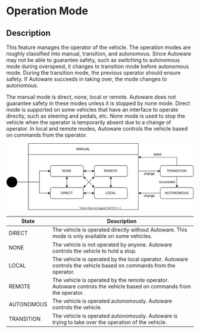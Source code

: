 # Operation Mode

## Description

This feature manages the operator of the vehicle. The operation modes are roughly classified into manual, transition, and autonomous.
Since Autoware may not be able to guarantee safety, such as switching to autonomous mode during overspeed, it changes to transition mode before autonomous mode.
During the transition mode, the previous operator should ensure safety. If Autoware succeeds in taking over, the mode changes to autonomous.

The manual mode is direct, none, local or remote.
Autoware does not guarantee safety in these modes unless it is stopped by none mode.
Direct mode is supported on some vehicles that have an interface to operate directly, such as steering and pedals, etc.
None mode is used to stop the vehicle when the operator is temporarily absent due to a change of operator.
In local and remote modes, Autoware controls the vehicle based on commands from the operator.

![operation-mode](./operation-mode.drawio.svg)

| State      | Description                                                                                                        |
| ---------- | ------------------------------------------------------------------------------------------------------------------ |
| DIRECT     | The vehicle is operated directly without Autoware. This mode is only available on some vehicles.                   |
| NONE       | The vehicle is not operated by anyone. Autoware controls the vehicle to hold a stop.                               |
| LOCAL      | The vehicle is operated by the local operator. Autoware controls the vehicle based on commands from the operator.  |
| REMOTE     | The vehicle is operated by the remote operator. Autoware controls the vehicle based on commands from the operator. |
| AUTONOMOUS | The vehicle is operated autonomously. Autoware controls the vehicle.                                               |
| TRANSITION | The vehicle is operated autonomously. Autoware is trying to take over the operation of the vehicle.                |
